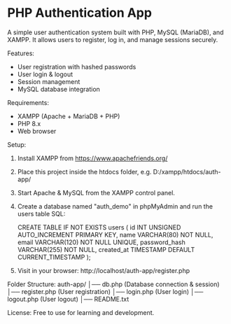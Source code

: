 PHP Authentication App
=======================

A simple user authentication system built with PHP, MySQL (MariaDB), and XAMPP.
It allows users to register, log in, and manage sessions securely.

Features:
- User registration with hashed passwords
- User login & logout
- Session management
- MySQL database integration

Requirements:
- XAMPP (Apache + MariaDB + PHP)
- PHP 8.x
- Web browser

Setup:
1. Install XAMPP from https://www.apachefriends.org/
2. Place this project inside the htdocs folder, e.g.
   D:/xampp/htdocs/auth-app/
3. Start Apache & MySQL from the XAMPP control panel.
4. Create a database named "auth_demo" in phpMyAdmin and run the users table SQL:

   CREATE TABLE IF NOT EXISTS users (
     id INT UNSIGNED AUTO_INCREMENT PRIMARY KEY,
     name VARCHAR(80) NOT NULL,
     email VARCHAR(120) NOT NULL UNIQUE,
     password_hash VARCHAR(255) NOT NULL,
     created_at TIMESTAMP DEFAULT CURRENT_TIMESTAMP
   );

5. Visit in your browser:
   http://localhost/auth-app/register.php

Folder Structure:
auth-app/
│── db.php          (Database connection & session)
│── register.php    (User registration)
│── login.php       (User login)
│── logout.php      (User logout)
│── README.txt

License:
Free to use for learning and development.
